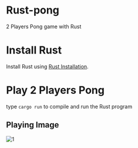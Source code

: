 # Rust-pong
2 Players Pong game with Rust

# Install Rust
Install Rust using [Rust Installation](https://rustup.rs/).


# Play 2 Players Pong
type ```cargo run``` to compile and run the Rust program

## Playing Image
![1](https://user-images.githubusercontent.com/35318639/162343065-00d2de1e-e559-4f91-92ec-5bf6e3897bc7.jpg)
